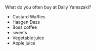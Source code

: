 What do you often buy at Daily Yamazaki?
- Custard Waffles
- Haagen Dazs
- Boss coffee
- sweets
- Vegetable juice
- Apple juice
